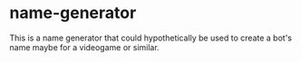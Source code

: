 # name-generator
This is a name generator that could hypothetically be used to create a bot's name maybe for a videogame or similar.

